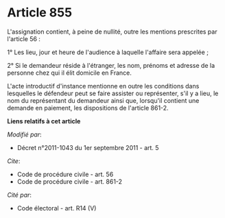 # Article 855

L'assignation contient, à peine de nullité, outre les mentions prescrites par l'article 56 : 

1° Les lieu, jour et heure de l'audience à laquelle l'affaire sera appelée ; 

2° Si le demandeur réside à l'étranger, les nom, prénoms et adresse de la personne chez qui il élit domicile en France. 

L'acte introductif d'instance mentionne en outre les conditions dans lesquelles le défendeur peut se faire assister ou
représenter, s'il y a lieu, le nom du représentant du demandeur ainsi que, lorsqu'il contient une demande en paiement, les
dispositions de l'article 861-2.

**Liens relatifs à cet article**

_Modifié par_:

  - Décret n°2011-1043 du 1er septembre 2011 - art. 5

_Cite_:

  - Code de procédure civile - art. 56
  - Code de procédure civile - art. 861-2

_Cité par_:

  - Code électoral - art. R14 (V)
